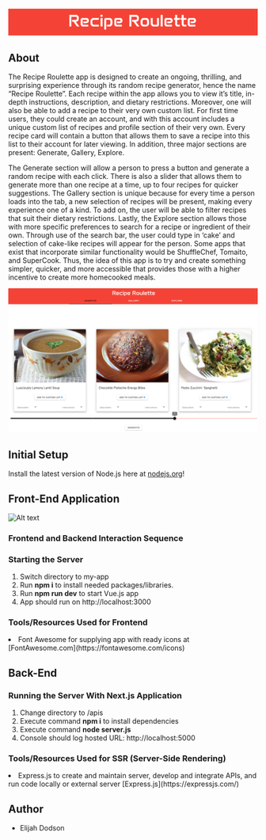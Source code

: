
![Alt text](my-app/public/images/recipe-roulette-title.png)

## About

The Recipe Roulette app is designed to create an ongoing, thrilling, and surprising experience through its random recipe generator, hence the name “Recipe Roulette”. Each recipe within the app allows you to view it’s title, in-depth instructions, description, and dietary restrictions. Moreover, one will also be able to add a recipe to their very own custom list. For first time users, they could create an account, and with this account includes a unique custom list of recipes and profile section of their very own. Every recipe card will contain a button that allows them to save a recipe into this list to their account for later viewing. In addition, three major sections are present: Generate, Gallery, Explore. 

The Generate section will allow a person to press a button and generate a random recipe with each click. There is also a slider that allows them to generate more than one recipe at a time, up to four recipes for quicker suggestions. The Gallery section is unique because for every time a person loads into the tab, a new selection of recipes will be present, making every experience one of a kind. To add on, the user will be able to filter recipes that suit their dietary restrictions. Lastly, the Explore section allows those with more specific preferences to search for a recipe or ingredient of their own. Through use of the search bar, the user could type in ‘cake’ and selection of cake-like recipes will appear for the person. Some apps that exist that incorporate similar functionality would be ShuffleChef, Tomaito, and SuperCook. Thus, the idea of this app is to try and create something simpler, quicker, and more accessible that provides those with a higher incentive to create more homecooked meals. 


![Alt text](my-app/public/images/rr-home-gen.png)

## Initial Setup

Install the latest version of Node.js here at [nodejs.org](https://nodejs.org/en/download/package-manager)!

## Front-End Application

![Alt text]()
### Frontend and Backend Interaction Sequence

### Starting the Server
1. Switch directory to my-app
2. Run <b>npm i</b> to install needed packages/libraries.
3. Run <b>npm run dev</b> to start Vue.js app
4. App should run on http://localhost:3000

### Tools/Resources Used for Frontend

<li>Font Awesome for supplying app with ready icons at [FontAwesome.com](https://fontawesome.com/icons)</li>

## Back-End

### Running the Server With Next.js Application
1. Change directory to /apis
2. Execute command <b>npm i</b> to install dependencies
2. Execute command <b>node server.js</b>
3. Console should log hosted URL: http://localhost:5000

### Tools/Resources Used for SSR (Server-Side Rendering)

<li>Express.js to create and maintain server, develop and integrate APIs, and run code locally or external server [Express.js](https://expressjs.com/)</li>

## Author

- Elijah Dodson

